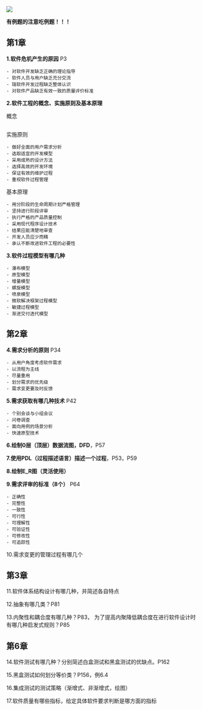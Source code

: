 
![](https://ypic.oss-cn-hangzhou.aliyuncs.com/202212121129393.png)

**有例题的注意吃例题！！！**

## 第1章
**1.软件危机产生的原因** P3

```
- 对软件开发缺乏正确的理论指导
- 软件人员与用户缺乏充分交流
- 瑞软件开发过程缺乏整体认识
- 对软件产品缺乏有效一致的质量评价标准
```

**2.软件工程的概念、实施原则及基本原理**

概念
```

```

实施原则
```
- 做好全面的用户需求分析
- 选取适宜的开发模型
- 采用成熟的设计方法
- 选择高效的开发环境
- 保证有效的维护过程
- 重视软件过程管理
```

基本原理
```
- 用分阶段的生命周期计划严格管理
- 坚持进行阶段评审
- 执行严格的产品质量控制
- 采用现代程序设计技术
- 结果应能清楚地审查
- 开发人员应少而精
- 承认不断改进软件工程的必要性
```

**3.软件过程模型有哪几种**

```
- 瀑布模型
- 原型模型
- 增量模型
- 螺旋模型
- 喷泉模型
- 微软解决框架过程模型
- 敏捷过程模型
- 渐进交付迭代模型
```

## 第2章
**4.需求分析的原则**    P34

```
- 从用户角度考虑软件需求
- 以流程为主线
- 尽量重用
- 划分需求的优先级
- 需求变更要及时反馈
```

**5.需求获取有哪几种技术**    P42

```
- 个别会谈与小组会议
- 问卷调查
- 面向用例的场景分析
- 快速原型技术
```

**6.绘制0层（顶层）数据流图，DFD**，P57

**7.使用PDL（过程描述语言）描述一个过程**，P53，P59

**8.绘制E_R图（灵活使用）**

**9.需求评审的标准（8个）**    P64

```
- 正确性
- 完整性
- 一致性
- 可行性
- 可理解性
- 可验证性
- 可修改性
- 可追踪性
```

10.需求变更的管理过程有哪几个

## 第3章
11.软件体系结构设计有哪几种，并简述各自特点

12.抽象有哪几类？P81

13.内聚性和耦合度有哪几种？P83，
为了提高内聚降低耦合度在进行软件设计时有哪几种启发式规则？P85

## 第6章
14.软件测试有哪几种？分别简述白盒测试和黑盒测试的优缺点。P162

15.黑盒测试如何划分等价类？P156，例6.4

16.集成测试的测试策略（渐增式、非渐增式，绘图）

17.软件质量有哪些指标，给定具体软件要求判断是哪方面的指标
